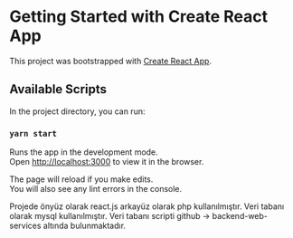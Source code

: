 # Getting Started with Create React App

This project was bootstrapped with [Create React App](https://github.com/facebook/create-react-app).

## Available Scripts

In the project directory, you can run:

### `yarn start`

Runs the app in the development mode.\
Open [http://localhost:3000](http://localhost:3000) to view it in the browser.

The page will reload if you make edits.\
You will also see any lint errors in the console.


Projede önyüz olarak react.js arkayüz olarak php kullanılmıştır. Veri tabanı olarak mysql kullanılmıştır.
Veri tabanı scripti github -> backend-web-services altında bulunmaktadır.
